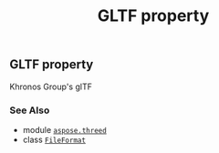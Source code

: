 ﻿---
title: GLTF property
second_title: Aspose.3D for Python via .NET API References
description: 
type: docs
weight: 280
url: /python-net/aspose.threed/fileformat/gltf/
is_root: false
---

## GLTF property


Khronos Group's glTF

### See Also
* module [`aspose.threed`](../../)
* class [`FileFormat`](/3d/python-net/aspose.threed/fileformat)
